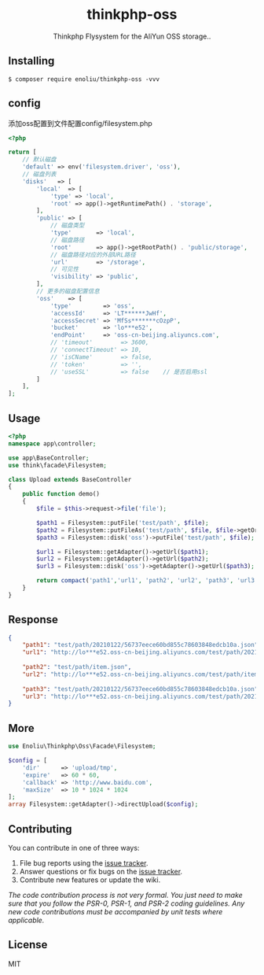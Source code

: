 <h1 align="center"> thinkphp-oss </h1>

<p align="center"> Thinkphp Flysystem for the AliYun OSS storage..</p>


## Installing

```shell
$ composer require enoliu/thinkphp-oss -vvv
```

## config
添加oss配置到文件配置config/filesystem.php
```php
<?php

return [
    // 默认磁盘
    'default' => env('filesystem.driver', 'oss'),
    // 磁盘列表
    'disks'   => [
        'local'  => [
            'type' => 'local',
            'root' => app()->getRuntimePath() . 'storage',
        ],
        'public' => [
            // 磁盘类型
            'type'       => 'local',
            // 磁盘路径
            'root'       => app()->getRootPath() . 'public/storage',
            // 磁盘路径对应的外部URL路径
            'url'        => '/storage',
            // 可见性
            'visibility' => 'public',
        ],
        // 更多的磁盘配置信息
        'oss'    => [
            'type'         => 'oss',
            'accessId'     => 'LT******JwHf',
            'accessSecret' => 'MfSs*******cOzpP',
            'bucket'       => 'lo***e52',
            'endPoint'     => 'oss-cn-beijing.aliyuncs.com',
            // 'timeout'        => 3600,
            // 'connectTimeout' => 10,
            // 'isCName'        => false,
            // 'token'          => '',
            // 'useSSL'         => false    // 是否启用ssl
        ]
    ],
];

```

## Usage

```php
<?php
namespace app\controller;

use app\BaseController;
use think\facade\Filesystem;

class Upload extends BaseController
{
    public function demo()
    {
        $file = $this->request->file('file');

        $path1 = Filesystem::putFile('test/path', $file);
        $path2 = Filesystem::putFileAs('test/path', $file, $file->getOriginalName());
        $path3 = Filesystem::disk('oss')->putFile('test/path', $file);  // 指定disk驱动

        $url1 = Filesystem::getAdapter()->getUrl($path1);
        $url2 = Filesystem::getAdapter()->getUrl($path2);
        $url3 = Filesystem::disk('oss')->getAdapter()->getUrl($path3);

        return compact('path1','url1', 'path2', 'url2', 'path3', 'url3');
    }
}

```
## Response
```json
{
    "path1": "test/path/20210122/56737eece60bd855c78603848edcb10a.json",
    "url1": "http://lo***e52.oss-cn-beijing.aliyuncs.com/test/path/20210122/56737eece60bd855c78603848edcb10a.json",
    
    "path2": "test/path/item.json",
    "url2": "http://lo***e52.oss-cn-beijing.aliyuncs.com/test/path/item.json",
    
    "path3": "test/path/20210122/56737eece60bd855c78603848edcb10a.json",
    "url3": "http://lo***e52.oss-cn-beijing.aliyuncs.com/test/path/20210122/56737eece60bd855c78603848edcb10a.json"
}
```

## More
```php
use Enoliu\Thinkphp\Oss\Facade\Filesystem;

$config = [
    'dir'      => 'upload/tmp',
    'expire'   => 60 * 60,
    'callback' => 'http://www.baidu.com',
    'maxSize'  => 10 * 1024 * 1024
];
array Filesystem::getAdapter()->directUpload($config);
```

## Contributing

You can contribute in one of three ways:

1. File bug reports using the [issue tracker](https://github.com/enoliu/thinkphp-oss/issues).
2. Answer questions or fix bugs on the [issue tracker](https://github.com/enoliu/thinkphp-oss/issues).
3. Contribute new features or update the wiki.

_The code contribution process is not very formal. You just need to make sure that you follow the PSR-0, PSR-1, and PSR-2 coding guidelines. Any new code contributions must be accompanied by unit tests where applicable._

## License

MIT